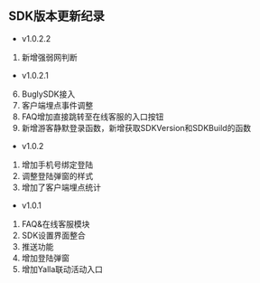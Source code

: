 
## SDK版本更新纪录 
- v1.0.2.2  
1. 新增强弱网判断 

- v1.0.2.1  
6. BuglySDK接入 
7. 客户端埋点事件调整 
8. FAQ增加直接跳转至在线客服的入口按钮
9. 新增游客静默登录函数，新增获取SDKVersion和SDKBuild的函数
          
- v1.0.2 
1. 增加手机号绑定登陆 
2. 调整登陆弹窗的样式 
3. 增加了客户端埋点统计 
  
- v1.0.1 
1. FAQ&在线客服模块 
2. SDK设置界面整合 
3. 推送功能 
4. 增加登陆弹窗 
5. 增加Yalla联动活动入口 

